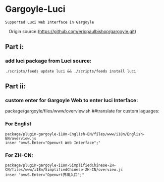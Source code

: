 # Gargoyle-Luci
    Supported Luci Web Interface in Gargoyle
    Origin source:(https://github.com/ericpaulbishop/gargoyle.git)
## Part ⅰ:
### add luci package from Luci source:
    ./scripts/feeds update luci && ./scripts/feeds install luci
## Part ⅱ:
### custom enter for Gargoyle Web to enter luci Interface:
  package/gargoyle/files/www/overview.sh
##translate for custom laguages:
### For Englist
    package/plugin-gargoyle-i18n-English-EN/files/www/i18n/English-EN/overview.js
    inser "ovwS.Enter="Openwrt Web Interface";" 
### For ZH-CN:
    package/plugin-gargoyle-i18n-SimplifiedChinese-ZH-CN/files/www/i18n/SimplifiedChinese-ZH-CN/overview.js
    inser "ovwS.Enter="Openwrt界面入口";" 
